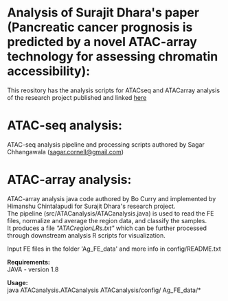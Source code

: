 # Analysis of Surajit Dhara's paper (Pancreatic cancer prognosis is predicted by a novel ATAC-array technology for assessing chromatin accessibility):
This reository has the analysis scripts for ATACseq and ATACarray analysis of the research project published and linked [here](https://www.biorxiv.org/content/10.1101/2021.01.21.427604v1) 

# ATAC-seq analysis:
ATAC-seq analysis pipeline and processing scripts authored by Sagar Chhangawala (sagar.cornell@gmail.com)




# ATAC-array analysis: 
ATAC-array analysis java code authored by  Bo Curry and implemented by Himanshu Chintalapudi for Surajit Dhara's research project.<br/>
The pipeline (src/ATACanalysis/ATACanalysis.java) is used to read the FE files, normalize and average the region data, and classify the samples.<br/>
It produces a file *"ATACregionLRs.txt"* which can be further processed through downstream analysis R scripts for visualization.<br/>

Input FE files in the folder 'Ag_FE_data' and more info in config/README.txt


**Requirements:**<br/>
JAVA - version 1.8

**Usage:**<br/>
java  ATACanalysis.ATACanalysis  ATACanalysis/config/  Ag_FE_data/* 

